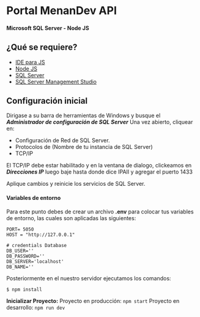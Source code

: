 # Portal MenanDev API
#### Microsoft SQL Server - Node JS

## ¿Qué se requiere?
- [IDE para JS]('https://code.visualstudio.com/download')
- [Node JS](https://nodejs.org/)
- [SQL Server](https://www.microsoft.com/en-au/sql-server/sql-server-downloads)
- [SQL Server Management Studio](https://docs.microsoft.com/en-gb/sql/ssms/download-sql-server-management-studio-ssms?view=sql-server-2017)

## Configuración inicial
Dirigase a su barra de herramientas de Windows y busque el ***Administrador de configuración de SQL Server***
Una vez abierto, cliquear en:
- Configuración de Red de SQL Server.
- Protocolos de (Nombre de tu instancia de SQL Server)
- TCP/IP

El TCP/IP debe estar habilitado y en la ventana de dialogo, clickeamos en **_Direcciones IP_** luego baje hasta donde dice IPAII y agregar el puerto 1433

Aplique cambios y reinicie los servicios de SQL Server. 

#### Variables de entorno
Para este punto debes de crear un archivo **.env** para colocar tus variables de entorno, las cuales son aplicadas las siguientes:
```
PORT= 5050
HOST = "http://127.0.0.1"

# credentials Database
DB_USER=''
DB_PASSWORD=''
DB_SERVER='localhost'
DB_NAME=''
```


Posteriormente en el nuestro servidor ejecutamos los comandos:
```sh
$ npm install
```
**Inicializar Proyecto:**
Proyecto en producción: `npm start`
Proyecto en desarrollo: `npm run dev`